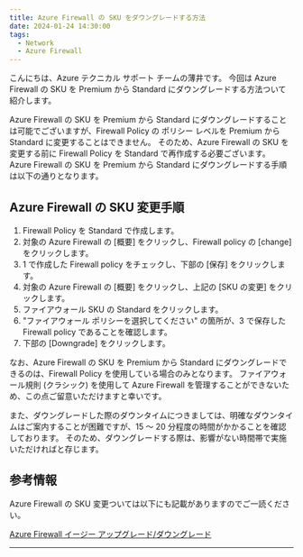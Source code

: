 ```yaml
---
title: Azure Firewall の SKU をダウングレードする方法
date: 2024-01-24 14:30:00 
tags:
  - Network
  - Azure Firewall
---
```

こんにちは、Azure テクニカル サポート チームの薄井です。
今回は Azure Firewall の SKU を Premium から Standard にダウングレードする方法ついて紹介します。

<!-- more -->

Azure Firewall の SKU を Premium から Standard にダウングレードすることは可能でございますが、Firewall Policy の ポリシー レベルを Premium から Standard に変更することはできません。
そのため、Azure Firewall の SKU を変更する前に Firewall Policy を Standard で再作成する必要ございます。
Azure Firewall の SKU を Premium から Standard にダウングレードする手順は以下の通りとなります。
 
## Azure Firewall の SKU 変更手順
1. Firewall Policy を Standard で作成します。
2. 対象の Azure Firewall の [概要] をクリックし、Firewall policy の [change] をクリックします。
3. 1 で作成した Firewall policy をチェックし、下部の [保存] をクリックします。
4. 対象の Azure Firewall の [概要] をクリックし、上記の [SKU の変更] をクリックします。
5. ファイアウォール SKU の Standard をクリックします。
6. "ファイアウォール ポリシーを選択してください" の箇所が、3 で保存した Firewall policy であることを確認します。
7. 下部の [Downgrade] をクリックします。

なお、Azure Firewall の SKU を Premium から Standard にダウングレードできるのは、Firewall Policy を使用している場合のみとなります。
ファイアウォール規則 (クラシック) を使用して Azure Firewall を管理することができないため、この点ご留意いただけますと幸いです。
 
また、ダウングレードした際のダウンタイムにつきましては、明確なダウンタイムはご案内することが困難ですが、15 ～ 20 分程度の時間がかかることを確認しております。
そのため、ダウングレードする際は、影響がない時間帯で実施いただければと存じます。
 
## 参考情報
Azure Firewall の SKU 変更ついては以下にも記載がありますのでご一読ください。

[Azure Firewall イージー アップグレード/ダウングレード](https://learn.microsoft.com/ja-jp/azure/firewall/easy-upgrade)


****
